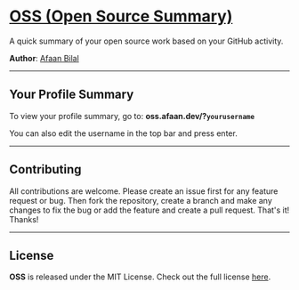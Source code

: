 [OSS (Open Source Summary)](https://oss.afaan.dev)
==================================================

A quick summary of your open source work based on your GitHub activity.

**Author**: [Afaan Bilal](https://afaan.dev)

---

## Your Profile Summary

To view your profile summary, go to: **oss.afaan.dev/?`yourusername`**

You can also edit the username in the top bar and press enter.

---

## Contributing
All contributions are welcome. Please create an issue first for any feature request
or bug. Then fork the repository, create a branch and make any changes to fix the bug
or add the feature and create a pull request. That's it!
Thanks!

---

## License
**OSS** is released under the MIT License.
Check out the full license [here](LICENSE).
